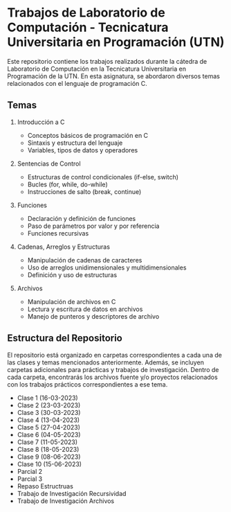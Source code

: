 # Trabajos de Laboratorio de Computación - Tecnicatura Universitaria en Programación (UTN)

Este repositorio contiene los trabajos realizados durante la cátedra de Laboratorio de Computación en la Tecnicatura Universitaria en Programación de la UTN. En esta asignatura, se abordaron diversos temas relacionados con el lenguaje de programación C.

## Temas

1. Introducción a C
   - Conceptos básicos de programación en C
   - Sintaxis y estructura del lenguaje
   - Variables, tipos de datos y operadores

2. Sentencias de Control
   - Estructuras de control condicionales (if-else, switch)
   - Bucles (for, while, do-while)
   - Instrucciones de salto (break, continue)

3. Funciones
   - Declaración y definición de funciones
   - Paso de parámetros por valor y por referencia
   - Funciones recursivas

4. Cadenas, Arreglos y Estructuras
   - Manipulación de cadenas de caracteres
   - Uso de arreglos unidimensionales y multidimensionales
   - Definición y uso de estructuras

5. Archivos
   - Manipulación de archivos en C
   - Lectura y escritura de datos en archivos
   - Manejo de punteros y descriptores de archivo


## Estructura del Repositorio

El repositorio está organizado en carpetas correspondientes a cada una de las clases y temas mencionados anteriormente. Además, se incluyen carpetas adicionales para prácticas y trabajos de investigación. Dentro de cada carpeta, encontrarás los archivos fuente y/o proyectos relacionados con los trabajos prácticos correspondientes a ese tema.

- Clase 1 (16-03-2023) 
- Clase 2 (23-03-2023)
- Clase 3 (30-03-2023)  
- Clase 4 (13-04-2023)  
- Clase 5 (27-04-2023)   
- Clase 6 (04-05-2023)
- Clase 7 (11-05-2023)  
- Clase 8 (18-05-2023)  
- Clase 9 (08-06-2023)
- Clase 10 (15-06-2023)
- Parcial 2
- Parcial 3
- Repaso Estructruas
- Trabajo de Investigación Recursividad
- Trabajo de Investigación Archivos
